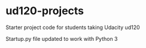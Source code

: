 ud120-projects
==============

Starter project code for students taking Udacity ud120

Startup.py file updated to work with Python 3
